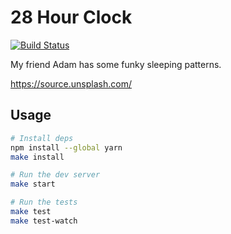 # 28 Hour Clock

[![Build Status](https://travis-ci.org/lpil/28-hour-clock.svg?branch=v2/master)](https://travis-ci.org/lpil/28-hour-clock)

My friend Adam has some funky sleeping patterns.

https://source.unsplash.com/


## Usage

```sh
# Install deps
npm install --global yarn
make install

# Run the dev server
make start

# Run the tests
make test
make test-watch
```
